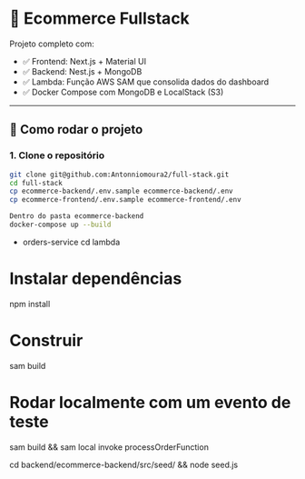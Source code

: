 # 🛒 Ecommerce Fullstack

Projeto completo com:

- ✅ Frontend: Next.js + Material UI
- ✅ Backend: Nest.js + MongoDB
- ✅ Lambda: Função AWS SAM que consolida dados do dashboard
- ✅ Docker Compose com MongoDB e LocalStack (S3)

---

## 🚀 Como rodar o projeto

### 1. Clone o repositório

```bash
git clone git@github.com:Antonniomoura2/full-stack.git
cd full-stack
cp ecommerce-backend/.env.sample ecommerce-backend/.env
cp ecommerce-frontend/.env.sample ecommerce-frontend/.env

Dentro do pasta ecommerce-backend
docker-compose up --build
```

- orders-service
cd lambda

# Instalar dependências
npm install

# Construir
sam build

# Rodar localmente com um evento de teste
 sam build && sam local invoke processOrderFunction


 cd backend/ecommerce-backend/src/seed/ && node seed.js